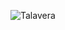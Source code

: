 ![Talavera](https://dl.dropboxusercontent.com/u/2726997/img/stock-photo-77765967-artesanales-con-azulejos-de-cer%C3%A1mica-mexicana-talavera.jpg)
